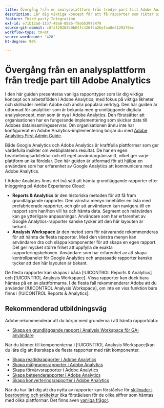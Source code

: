 ```yaml
---
title: Övergång från en analysplattform från tredje part till Adobe Analytics
description: Lär dig viktiga koncept för att få rapporter som riktar sig till användare som är bekanta med andra plattformar, som Google Analytics.
feature: Third-party Integration
exl-id: e71b12ad-11b7-48a0-8586-f8eb63975479
source-git-commit: c8faf29262b9b04fc426f4a26efaa8e51293f0ec
workflow-type: tm+mt
source-wordcount: '428'
ht-degree: 90%

---
```


# Övergång från en analysplattform från tredje part till Adobe Analytics

I den här guiden presenteras vanliga rapporttyper som lär dig viktiga koncept och arbetsflöden i Adobe Analytics, med fokus på viktiga likheter och skillnader mellan Adobe och andra populära verktyg. Den här guiden är utformad för analytiker som är bekanta med grundläggande digitala analyskoncept, men som är nya i Adobe Analytics. Den förutsätter att organisationen har en fungerande implementering som skickar data till Adobes datainsamlingsservrar. Om organisationen ännu inte har konfigurerat en Adobe Analytics-implementering börjar du med [Adobe Analytics First Admin Guide](/help/admin/admin-console/first-admin-guide.md).

Både Google Analytics och Adobe Analytics är kraftfulla plattformar som ger värdefulla insikter om webbplatsens resultat. De har en egen bearbetningsarkitektur och ett eget användargränssnitt, vilket ger varje plattform unika fördelar. Den här guiden är utformad för att hjälpa en användare som har erfarenhet av Google Analytics att kommunicera med Adobe Analytics.

I Adobe Analytics finns det två sätt att hämta grundläggande rapporter efter inloggning på Adobe Experience Cloud:

* **Reports &amp; Analytics** är den historiska metoden för att få fram grundläggande rapporter. Den vänstra menyn innehåller en lista med prefabricerade rapporter, och gör att användaren kan navigera till en rapport som han/hon vill ha och hämta data. Segment och mätvärden kan ge ytterligare anpassningar. Användare som har erfarenhet av Google Analytics-rapporter kanske tycker att den här layouten är bekant.
* **Analysis Workspace** är den metod som för närvarande rekommenderas för att hämta de flesta rapporter. Med den vänstra menyn kan användaren dra och släppa komponenter för att skapa en egen rapport. Det ger mycket större frihet att uppfylla de exakta rapporteringsbehoven. Användare som har erfarenhet av att skapa kontrollpaneler för Google Analytics och anpassade rapporter kanske tycker att den här layouten är bekant.

De flesta rapporter kan skapas i båda [!UICONTROL Reports & Analytics] och [!UICONTROL Analysis Workspace]. Vissa rapporter kan dock bara hämtas på en av plattformarna. I de flesta fall rekommenderar Adobe att du använder [!UICONTROL Analysis Workspace], om inte en viss funktion bara finns i [!UICONTROL Reports & Analytics].

## Rekommenderad utbildningsväg

Adobe rekommenderar att du börjar med grunderna i att hämta rapportdata:

* [Skapa en grundläggande rapport i Analysis Workspace för GA-användare](reports/create-report.md)

När du känner till komponenterna i [!UICONTROL Analysis Workspace]kan du lära dig att återskapa de flesta rapporter med rätt komponenter.

* [Skapa realtidsrapporter i Adobe Analytics](reports/realtime-reports.md)
* [Skapa målgruppsrapporter i Adobe Analytics](reports/audience-reports.md)
* [Skapa förvärvsrapporter i Adobe Analytics](reports/acquisition-reports.md)
* [Skapa beteenderapporter i Adobe Analytics](reports/behavior-reports.md)
* [Skapa konverteringsrapporter i Adobe Analytics](reports/conversions-reports.md)

När du har lärt dig att dra nytta av rapporter kan förståelse för [skillnader i bearbetning och arkitektur](processing-differences.md) öka förståelsen för de olika siffror som hämtas med olika plattformar. Det finns även [vanliga frågor](faq.md).
